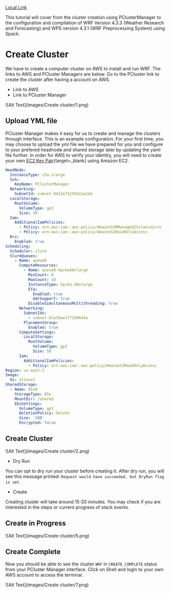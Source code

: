 [Local Link](./resources/)


This tutorial will cover from the cluster creation using PClusterManager to the configuration and compilation of WRF Version 4.3.3 (Weather Research and Forecasting) and WPS version 4.3.1 (WRF Preprocessing System) using Spack.

# Create Cluster

We have to create a computer cluster on AWS to install and run WRF. The links to AWS and PCluster Managers are below. Go to the PCluster link to create the cluster after having a account on AWS.

* Link to AWS
* Link to PCluster Manager

![Alt Text](images/Create cluster/1.png)

## **Upload YML file**

PCluster Manager makes it easy for us to create and manage the clusters through interface. This is an example configuration. For your first time, you may choose to upload the yml file we have prepared for you and configure to your prefered headnode and shared storage later by updating the yaml file further. In order for AWS to verify your identity, you will need to create your own [EC2 Key Pair](https://docs.aws.amazon.com/AWSEC2/latest/UserGuide/create-key-pairs.html){target=_blank} using Amazon EC2.  

``` yaml linenums="1" title="YAML File"
HeadNode:
  InstanceType: c5a.xlarge
  Ssh:
    KeyName: PClusterManager
  Networking:
    SubnetId: subnet-0412e7315562aa1da
  LocalStorage:
    RootVolume:
      VolumeType: gp3
      Size: 50
  Iam:
    AdditionalIamPolicies:
      - Policy: arn:aws:iam::aws:policy/AmazonSSMManagedInstanceCore
      - Policy: arn:aws:iam::aws:policy/AmazonS3ReadOnlyAccess
  Dcv:
    Enabled: true
Scheduling:
  Scheduler: slurm
  SlurmQueues:
    - Name: queue0
      ComputeResources:
        - Name: queue0-hpc6a48xlarge
          MinCount: 0
          MaxCount: 10
          InstanceType: hpc6a.48xlarge
          Efa:
            Enabled: true
            GdrSupport: true
          DisableSimultaneousMultithreading: true
      Networking:
        SubnetIds:
          - subnet-01a39ae1f7194644a
        PlacementGroup:
          Enabled: true
      ComputeSettings:
        LocalStorage:
          RootVolume:
            VolumeType: gp3
            Size: 50
      Iam:
        AdditionalIamPolicies:
          - Policy: arn:aws:iam::aws:policy/AmazonS3ReadOnlyAccess
Region: us-east-2
Image:
  Os: alinux2
SharedStorage:
  - Name: Ebs0
    StorageType: Ebs
    MountDir: /shared
    EbsSettings:
      VolumeType: gp3
      DeletionPolicy: Delete
      Size: '200'
      Encrypted: false
```

## **Create Cluster**

![Alt Text](images/Create cluster/2.png)

* Dry Run

You can opt to dry run your cluster before creating it. After dry run, you will see this message printed: `Request would have succeeded, but DryRun flag is set`.


* Create

Creating cluster will take around 15-20 minutes. You may check if you are interested in the steps or current progress of stack events.

## **Create in Progress**

![Alt Text](images/Create cluster/5.png)

## **Create Complete**

Now you should be able to see the cluster `WRF` in `CREATE_COMPLETE` status from your PCluster Manager interface. Click on Shell and login to your own AWS account to access the terminal.
 
![Alt Text](images/Create cluster/7.png)

